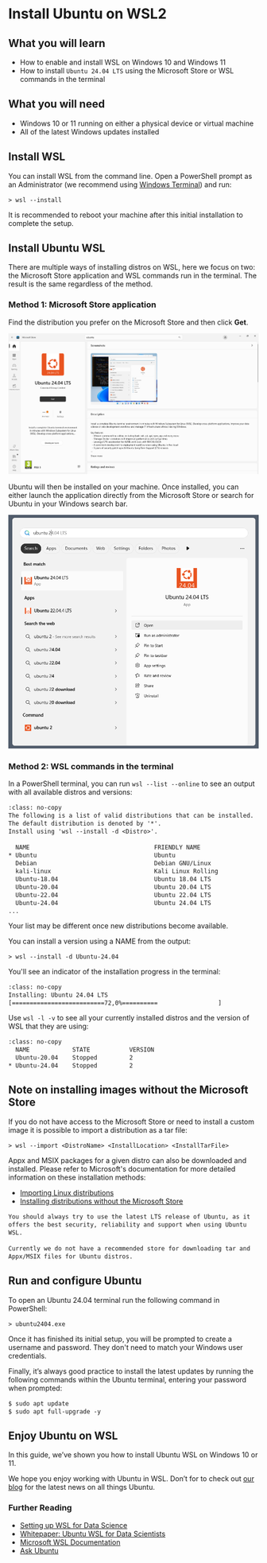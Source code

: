 # Install Ubuntu on WSL2

## What you will learn

* How to enable and install WSL on Windows 10 and Windows 11
* How to install `Ubuntu 24.04 LTS` using the Microsoft Store or WSL commands in the terminal

## What you will need

* Windows 10 or 11 running on either a physical device or virtual machine 
* All of the latest Windows updates installed

## Install WSL

You can install WSL from the command line. Open a PowerShell prompt as an Administrator (we recommend using [Windows Terminal](https://github.com/microsoft/terminal?tab=readme-ov-file#installing-and-running-windows-terminal)) and run:


```{code-block} text
> wsl --install
```

It is recommended to reboot your machine after this initial installation to complete the setup.

## Install Ubuntu WSL

There are multiple ways of installing distros on WSL, here we focus on two: the Microsoft Store application and WSL commands run in the terminal. The result is the same regardless of the method.

### Method 1: Microsoft Store application

Find the distribution you prefer on the Microsoft Store and then click **Get**. 

![Installation page for Ubuntu 24.04 LTS in the Microsoft store.](assets/install-ubuntu-wsl2/choose-distribution.png)

Ubuntu will then be installed on your machine. Once installed, you can either launch the application directly from the Microsoft Store or search for Ubuntu in your Windows search bar.

![Search results for Ubuntu 24.04 LTS in Windows search bar.](assets/install-ubuntu-wsl2/search-ubuntu-windows.png)

### Method 2: WSL commands in the terminal

In a PowerShell terminal, you can run `wsl --list --online` to see an output with all available distros and versions:

```{code-block} text
:class: no-copy
The following is a list of valid distributions that can be installed.
The default distribution is denoted by '*'.
Install using 'wsl --install -d <Distro>'.

  NAME                                   FRIENDLY NAME
* Ubuntu                                 Ubuntu
  Debian                                 Debian GNU/Linux
  kali-linux                             Kali Linux Rolling
  Ubuntu-18.04                           Ubuntu 18.04 LTS
  Ubuntu-20.04                           Ubuntu 20.04 LTS
  Ubuntu-22.04                           Ubuntu 22.04 LTS
  Ubuntu-24.04                           Ubuntu 24.04 LTS
...

``` 

Your list may be different once new distributions become available.  

You can install a version using a NAME from the output:

```{code-block} text
> wsl --install -d Ubuntu-24.04
```

You'll see an indicator of the installation progress in the terminal:

```{code-block} text
:class: no-copy
Installing: Ubuntu 24.04 LTS
[==========================72,0%==========                 ]
```

Use `wsl -l -v` to see all your currently installed distros and the version of WSL that they are using:

```{code-block} text
:class: no-copy
  NAME            STATE           VERSION
  Ubuntu-20.04    Stopped         2
* Ubuntu-24.04    Stopped         2
```

## Note on installing images without the Microsoft Store

If you do not have access to the Microsoft Store or need to install
a custom image it is possible to import a distribution as a tar file:

```{code-block} text
> wsl --import <DistroName> <InstallLocation> <InstallTarFile>
```
Appx and MSIX packages for a given distro can also be downloaded and installed.
Please refer to Microsoft's documentation for more detailed information on these installation methods:

- [Importing Linux distributions](https://learn.microsoft.com/en-us/windows/wsl/use-custom-distro)
- [Installing distributions without the Microsoft Store](https://learn.microsoft.com/en-us/windows/wsl/install-manual#downloading-distributions) 

```{warning}
You should always try to use the latest LTS release of Ubuntu, as it offers the best security, reliability and support when using Ubuntu WSL.

Currently we do not have a recommended store for downloading tar and Appx/MSIX files for Ubuntu distros. 
```

## Run and configure Ubuntu

To open an Ubuntu 24.04 terminal run the following command in PowerShell:

```{code-block} text
> ubuntu2404.exe 
```

Once it has finished its initial setup, you will be prompted to create a username and password. They don't need to match your Windows user credentials.

Finally, it’s always good practice to install the latest updates by running the following commands within the Ubuntu terminal, entering your password when prompted:

```{code-block} text
$ sudo apt update
$ sudo apt full-upgrade -y
```

## Enjoy Ubuntu on WSL

In this guide, we’ve shown you how to install Ubuntu WSL on Windows 10 or 11.

We hope you enjoy working with Ubuntu in WSL. Don’t for to check out [our blog](https://ubuntu.com/blog) for the latest news on all things Ubuntu.

### Further Reading

* [Setting up WSL for Data Science](https://ubuntu.com/blog/upgrade-data-science-workflows-ubuntu-wsl)
* [Whitepaper: Ubuntu WSL for Data Scientists](https://ubuntu.com/engage/ubuntu-wsl-for-data-scientists)
* [Microsoft WSL Documentation](https://learn.microsoft.com/en-us/windows/wsl/)
* [Ask Ubuntu](https://askubuntu.com/)
